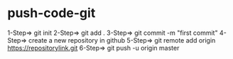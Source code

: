 # push-code-git



1-Step=> git init
2-Step=> git add .
3-Step=> git commit -m "first commit"
4-Step=> create a new repository in github
5-Step=> git remote add origin https://repositorylink.git
6-Step=> git push -u origin master
